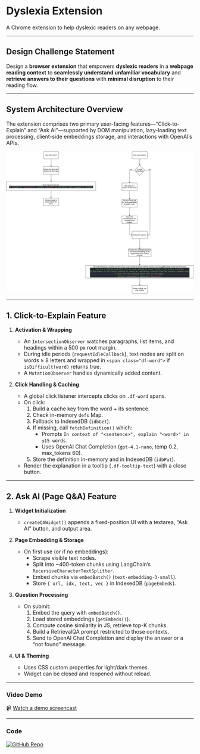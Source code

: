 # Dyslexia Extension

A Chrome extension to help dyslexic readers on any webpage.

---

## Design Challenge Statement

Design a **browser extension** that empowers **dyslexic readers** in a **webpage reading context** to **seamlessly understand unfamiliar vocabulary** and **retrieve answers to their questions** with **minimal disruption** to their reading flow.

---

## System Architecture Overview

The extension comprises two primary user-facing features—“Click-to-Explain” and “Ask AI”—supported by DOM manipulation, lazy-loading text processing, client-side embeddings storage, and interactions with OpenAI’s APIs.

![NLP diagram](./docs/NLP.drawio.svg)

---

## 1. Click-to-Explain Feature

1. **Activation & Wrapping**  
   - An `IntersectionObserver` watches paragraphs, list items, and headings within a 500 px root margin.  
   - During idle periods (`requestIdleCallback`), text nodes are split on words ≥ 8 letters and wrapped in `<span class="df-word">` if `isDifficult(word)` returns true.  
   - A `MutationObserver` handles dynamically added content.

2. **Click Handling & Caching**  
   - A global click listener intercepts clicks on `.df-word` spans.  
   - On click:  
     1. Build a cache key from the word + its sentence.  
     2. Check in-memory `defs` Map.  
     3. Fallback to IndexedDB (`idbGet`).  
     4. If missing, call `fetchDefinition()` which:  
        - Prompts `In context of "<sentence>", explain "<word>" in ≤15 words.`  
        - Uses OpenAI Chat Completion (`gpt-4.1-nano`, temp 0.2, max_tokens 60).  
     5. Store the definition in-memory and in IndexedDB (`idbPut`).  
   - Render the explanation in a tooltip (`.df-tooltip-text`) with a close button.

---

## 2. Ask AI (Page Q&A) Feature

1. **Widget Initialization**  
   - `createQAWidget()` appends a fixed-position UI with a textarea, “Ask AI” button, and output area.

2. **Page Embedding & Storage**  
   - On first use (or if no embeddings):  
     - Scrape visible text nodes.  
     - Split into ~400-token chunks using LangChain’s `RecursiveCharacterTextSplitter`.  
     - Embed chunks via `embedBatch()` (`text-embedding-3-small`).  
     - Store `{ url, idx, text, vec }` in IndexedDB (`pageEmbeds`).

3. **Question Processing**  
   - On submit:  
     1. Embed the query with `embedBatch()`.  
     2. Load stored embeddings (`getEmbeds()`).  
     3. Compute cosine similarity in JS, retrieve top-K chunks.  
     4. Build a RetrievalQA prompt restricted to those contexts.  
     5. Send to OpenAI Chat Completion and display the answer or a “not found” message.

4. **UI & Theming**  
   - Uses CSS custom properties for light/dark themes.  
   - Widget can be closed and reopened without reload.

---

### Video Demo

📹 [Watch a demo screencast](https://imagekit.io/player/embed/massuus/Recording%202025-05-28%20120239%20%281%29.mp4)

---

### Code

[![GitHub Repo](https://img.shields.io/badge/GitHub-massuus%2Fdyslexia--extension-blue?logo=github)](https://github.com/massuus/dyslexia-extension)
